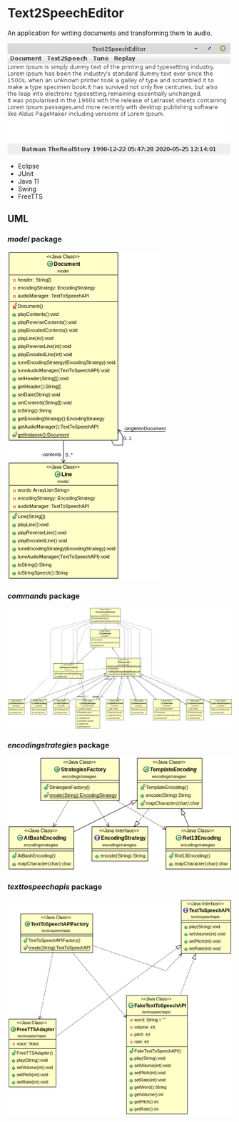 # Text2SpeechEditor
An application for writing
documents and transforming them to audio.

![Image](resources/screenshot2.png)

* Eclipse
* JUnit
* Java 11
* Swing
* FreeTTS

## UML
### _model_ package
![model.png](uml%2Fmodel.png)
### _commands_ package
![commands.png](uml%2Fcommands.png)
### _encodingstrategies_ package
![encodingstrategies.png](uml%2Fencodingstrategies.png)
### _texttospeechapis_ package
![texttospeechapis.png](uml%2Ftexttospeechapis.png)